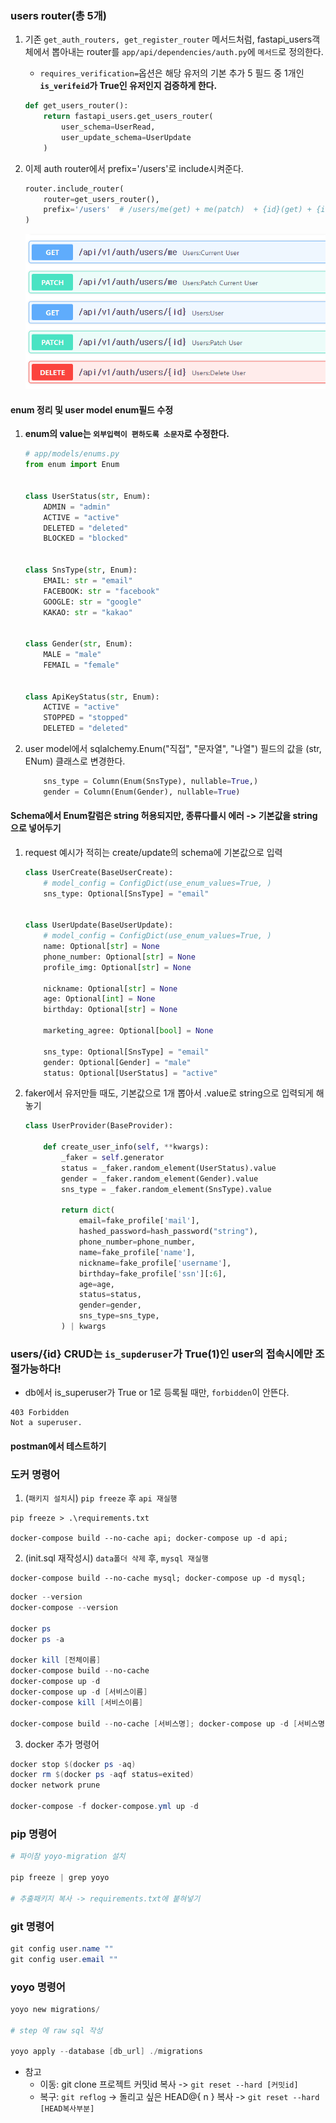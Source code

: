 ### users router(총 5개)
1. 기존 `get_auth_routers, get_register_router` 메서드처럼, fastapi_users객체에서 뽑아내는 router를  `app/api/dependencies/auth.py`에 `메서드`로 정의한다.
    - `requires_verification=`옵션은 해당 유저의 기본 추가 5 필드 중 1개인 **`is_verifeid`가 True인 유저인지 검증하게 한다.**
    ```python
    def get_users_router():
        return fastapi_users.get_users_router(
            user_schema=UserRead,
            user_update_schema=UserUpdate
        )
    
    ```
   
2. 이제 auth router에서 prefix='/users'로 include시켜준다.
    ```python
    router.include_router(
        router=get_users_router(),
        prefix='/users'  # /users/me(get) + me(patch)  + {id}(get) + {id}(patch) + {id}(delete)
    )
    ```
    ![img.png](img.png)

#### enum 정리 및 user model enum필드 수정
1. **enum의 value는 `외부입력이 편하도록 소문자`로 수정한다.**
    ```python
    # app/models/enums.py
    from enum import Enum
    
    
    class UserStatus(str, Enum):
        ADMIN = "admin"
        ACTIVE = "active"
        DELETED = "deleted"
        BLOCKED = "blocked"
    
    
    class SnsType(str, Enum):
        EMAIL: str = "email"
        FACEBOOK: str = "facebook"
        GOOGLE: str = "google"
        KAKAO: str = "kakao"
    
    
    class Gender(str, Enum):
        MALE = "male"
        FEMAIL = "female"
    
    
    class ApiKeyStatus(str, Enum):
        ACTIVE = "active"
        STOPPED = "stopped"
        DELETED = "deleted"
    
    ```
   
2. user model에서 sqlalchemy.Enum("직접", "문자열", "나열") 필드의 값을 (str, ENum) 클래스로 변경한다.
    ```python
        sns_type = Column(Enum(SnsType), nullable=True,)
        gender = Column(Enum(Gender), nullable=True)
    ```
   

#### Schema에서 Enum칼럼은 string 허용되지만, 종류다를시 에러 -> 기본값을 string으로 넣어두기
1. request 예시가 적히는 create/update의 schema에 기본값으로 입력
    ```python
    class UserCreate(BaseUserCreate):
        # model_config = ConfigDict(use_enum_values=True, )
        sns_type: Optional[SnsType] = "email"
    
    
    class UserUpdate(BaseUserUpdate):
        # model_config = ConfigDict(use_enum_values=True, )
        name: Optional[str] = None
        phone_number: Optional[str] = None
        profile_img: Optional[str] = None
    
        nickname: Optional[str] = None
        age: Optional[int] = None
        birthday: Optional[str] = None
        
        marketing_agree: Optional[bool] = None
        
        sns_type: Optional[SnsType] = "email"
        gender: Optional[Gender] = "male"
        status: Optional[UserStatus] = "active"

    ```
   
2. faker에서 유저만들 때도, 기본값으로 1개 뽑아서 .value로 string으로 입력되게 해놓기
    ```python
    class UserProvider(BaseProvider):
    
        def create_user_info(self, **kwargs):
            _faker = self.generator
            status = _faker.random_element(UserStatus).value
            gender = _faker.random_element(Gender).value
            sns_type = _faker.random_element(SnsType).value
            
            return dict(
                email=fake_profile['mail'],
                hashed_password=hash_password("string"),
                phone_number=phone_number,
                name=fake_profile['name'],
                nickname=fake_profile['username'],
                birthday=fake_profile['ssn'][:6],
                age=age,
                status=status,
                gender=gender,
                sns_type=sns_type,
            ) | kwargs
    ```
   
### users/{id} CRUD는 `is_supderuser`가 True(1)인 user의 접속시에만 조절가능하다!
- db에서 is_superuser가 True or 1로 등록될 때만, `forbidden`이 안뜬다.
```
403 Forbidden
Not a superuser.
```
#### postman에서 테스트하기

### 도커 명령어

1. (`패키지 설치`시) `pip freeze` 후 `api 재실행`

```shell
pip freeze > .\requirements.txt

docker-compose build --no-cache api; docker-compose up -d api;
```

2. (init.sql 재작성시) `data폴더 삭제` 후, `mysql 재실행`

```shell
docker-compose build --no-cache mysql; docker-compose up -d mysql;
```

```powershell
docker --version
docker-compose --version

docker ps
docker ps -a 

docker kill [전체이름]
docker-compose build --no-cache
docker-compose up -d 
docker-compose up -d [서비스이름]
docker-compose kill [서비스이름]

docker-compose build --no-cache [서비스명]; docker-compose up -d [서비스명];

```

3. docker 추가 명령어
```powershell
docker stop $(docker ps -aq)
docker rm $(docker ps -aqf status=exited)
docker network prune 

docker-compose -f docker-compose.yml up -d
```
### pip 명령어

```powershell
# 파이참 yoyo-migration 설치

pip freeze | grep yoyo

# 추출패키지 복사 -> requirements.txt에 붙혀넣기

```

### git 명령어
```powershell
git config user.name "" 
git config user.email "" 

```
### yoyo 명령어
```powershell
yoyo new migrations/

# step 에 raw sql 작성

yoyo apply --database [db_url] ./migrations 
```

- 참고
    - 이동: git clone 프로젝트 커밋id 복사 -> `git reset --hard [커밋id]`
    - 복구: `git reflog` -> 돌리고 싶은 HEAD@{ n } 복사 -> `git reset --hard [HEAD복사부분]`